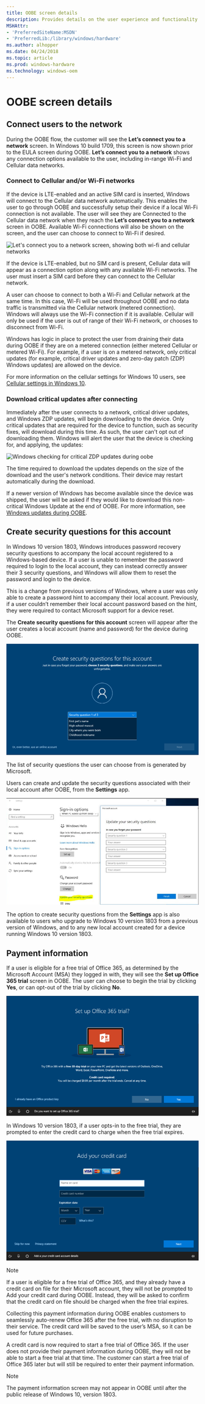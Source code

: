 ```yaml
---
title: OOBE screen details
description: Provides details on the user experience and functionality for several screens in OOBE.
MSHAttr:
- 'PreferredSiteName:MSDN'
- 'PreferredLib:/library/windows/hardware'
ms.author: alhopper
ms.date: 04/24/2018
ms.topic: article
ms.prod: windows-hardware
ms.technology: windows-oem
---
```

# OOBE screen details

## Connect users to the network

During the OOBE flow, the customer will see the **Let’s connect you to a network** screen. In Windows 10 build 1709, this screen is now shown prior to the EULA screen during OOBE. **Let’s connect you to a network** shows any connection options available to the user, including in-range Wi-Fi and Cellular data networks.

### Connect to Cellular and/or Wi-Fi networks

If the device is LTE-enabled and an active SIM card is inserted, Windows will connect to the Cellular data network automatically. This enables the user to go through OOBE and successfully setup their device if a local Wi-Fi connection is not available. The user will see they are Connected to the Cellular data network when they reach the **Let’s connect you to a network** screen in OOBE. Available Wi-Fi connections will also be shown on the screen, and the user can choose to connect to Wi-Fi if desired.

![Let's connect you to a network screen, showing both wi-fi and cellular networks](images/connect-to-network-screen.jpg)

If the device is LTE-enabled, but no SIM card is present, Cellular data will appear as a connection option along with any available Wi-Fi networks. The user must insert a SIM card before they can connect to the Cellular network.

A user can choose to connect to both a Wi-Fi and Cellular network at the same time. In this case, Wi-Fi will be used throughout OOBE and no data traffic is transmitted via the Cellular network (metered connection). Windows will always use the Wi-Fi connection if it is available. Cellular will only be used if the user is out of range of their Wi-Fi network, or chooses to disconnect from Wi-Fi.

Windows has logic in place to protect the user from draining their data during OOBE if they are on a metered connection (either metered Cellular or metered Wi-Fi). For example, if a user is on a metered network, only critical updates (for example, critical driver updates and zero-day patch (ZDP) Windows updates) are allowed on the device.

For more information on the cellular settings for Windows 10 users, see [Cellular settings in Windows 10](https://support.microsoft.com/en-us/help/10739/windows-10-cellular-settings).

### Download critical updates after connecting

Immediately after the user connects to a network, critical driver updates, and Windows ZDP updates, will begin downloading to the device. Only critical updates that are required for the device to function, such as security fixes, will download during this time. As such, the user can't opt out of downloading them. Windows will alert the user that the device is checking for, and applying, the updates:

![Windows checking for critical ZDP updates during oobe](images/zdp-oobe.png)

The time required to download the updates depends on the size of the download and the user's network conditions. Their device may restart automatically during the download.

If a newer version of Windows has become available since the device was shipped, the user will be asked if they would like to download this non-critical Windows Update at the end of OOBE. For more information, see [Windows updates during OOBE](windows-updates-during-oobe.md).

## Create security questions for this account

In Windows 10 version 1803, Windows introduces password recovery security questions to accompany the local account registered to a Windows-based device. If a user is unable to remember the password required to login to the local account, they can instead correctly answer their 3 security questions, and Windows will allow them to reset the password and login to the device.

This is a change from previous versions of Windows, where a user was only able to create a password hint to accompany their local account. Previously, if a user couldn’t remember their local account password based on the hint, they were required to contact Microsoft support for a device reset.

The **Create security questions for this account** screen will appear after the user creates a local account (name and password) for the device during OOBE.

![Create security questions screen in OOBE](images/security-questions-oobe.png)

The list of security questions the user can choose from is generated by Microsoft.

Users can create and update the security questions associated with their local account after OOBE, from the **Settings** app.

![Create security questions screen in Settings app](images/security-questions-settings-app.png)

The option to create security questions from the **Settings** app is also available to users who upgrade to Windows 10 version 1803 from a previous version of Windows, and to any new local account created for a device running Windows 10 version 1803.

## Payment information

If a user is eligible for a free trial of Office 365, as determined by the Microsoft Account (MSA) they logged in with, they will see the **Set up Office 365 trial** screen in OOBE. The user can choose to begin the trial by clicking **Yes**, or can opt-out of the trial by clicking **No**.

![Set up Office 365 trial screen in OOBE](images/set-up-office365-trial-oobe.png)

In Windows 10 version 1803, if a user opts-in to the free trial, they are prompted to enter the credit card to charge when the free trial expires.

![Add credit card information screen in OOBE](images/add-credit-card-oobe.png)

> [!Note]
> If a user is eligible for a free trial of Office 365, and they already have a credit card on file for their Microsoft account, they will not be prompted to Add your credit card during OOBE. Instead, they will be asked to confirm that the credit card on file should be charged when the free trial expires.

Collecting this payment information during OOBE enables customers to seamlessly auto-renew Office 365 after the free trial, with no disruption to their service. The credit card will be saved to the user’s MSA, so it can be used for future purchases.

A credit card is now required to start a free trial of Office 365. If the user does not provide their payment information during OOBE, they will not be able to start a free trial at that time. The customer can start a free trial of Office 365 later but will still be required to enter their payment information.

> [!Note]
> The payment information screen may not appear in OOBE until after the public release of Windows 10, version 1803.
